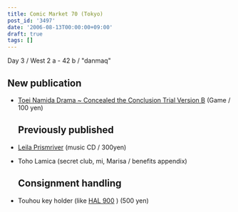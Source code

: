 ```yaml
---
title: Comic Market 70 (Tokyo)
post_id: '3497'
date: '2006-08-13T00:00:00+09:00'
draft: true
tags: []
---
```


Day 3 / West 2 a - 42 b / "danmaq"

## New publication

*   [Toei Namida Drama ~ Concealed the Conclusion Trial Version B](https://danmaq.com/!/thC/) (Game / 100 yen)
    
    ## Previously published
    

*   [Leila Prismriver](https://danmaq.com/!/leila/) (music CD / 300yen)
*   Toho Lamica (secret club, mi, Marisa / benefits appendix)
    
    ## Consignment handling
    

*   Touhou key holder (like [HAL 900](http://hal900.gotdns.com/HAL900page/) ) (500 yen)
